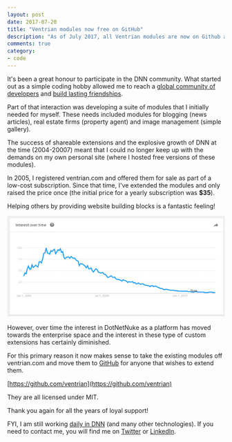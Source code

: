 ```yaml
---
layout: post
date: 2017-07-20
title: "Ventrian modules now free on GitHub"
description: "As of July 2017, all Ventrian modules are now on Github and freely available."
comments: true
category: 
- code
---
```


It's been a great honour to participate in the DNN community. What started out as a simple coding hobby allowed me to reach a [global community of developers](http://www.dnnsoftware.com/community) and [build lasting friendships](http://dnn-connect.org/).

<!--more-->

Part of that interaction was developing a suite of modules that I initially needed for myself. These needs included modules for blogging (news articles), real estate firms (property agent) and image management (simple gallery). 

The success of shareable extensions and the explosive growth of DNN at the time (2004-20007) meant that I could no longer keep up with the demands on my own personal site (where I hosted free versions of these modules). 

In 2005, I registered ventrian.com and offered them for sale as part of a low-cost subscription. Since that time, I've extended the modules and only raised the price once (the initial price for a yearly subscription was **$35**). 

Helping others by providing website building blocks is a fantastic feeling! 

![DNN 2004-2007 growth explosive!](/images/post-assets/dnn-2004-growth.png)

However, over time the interest in DotNetNuke as a platform has moved towards the enterprise space and the interest in these type of custom extensions has certainly diminished. 

For this primary reason it now makes sense to take the existing modules off ventrian.com and move them to [GitHub](https://github.com/ventrian) for anyone that wishes to extend them.

[https://github.com/ventrian](https://github.com/ventrian)

They are all licensed under MIT.

Thank you again for all the years of loyal support! 

FYI, I am still working [daily in DNN](https://f5.com/) (and many other technologies). If you need to contact me, you will find me on [Twitter](https://twitter.com/sj_mcculloch) or [LinkedIn](https://www.linkedin.com/in/sjmcculloch/). 

